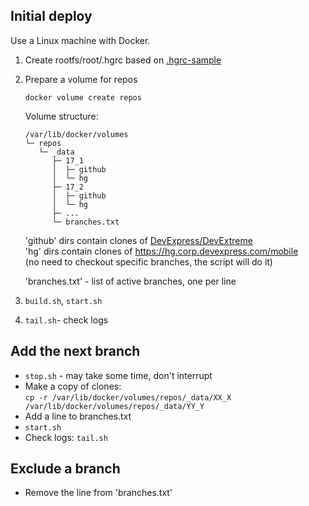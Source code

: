 ## Initial deploy

Use a Linux machine with Docker.

1. Create rootfs/root/.hgrc based on [.hgrc-sample](rootfs/root/.hgrc-sample)

2. Prepare a volume for repos

   ```
   docker volume create repos
   ```
   
    Volume structure:
    
    ```
    /var/lib/docker/volumes
    └─ repos
       └─ _data
          ├─ 17_1
          │  ├─ github
          │  └─ hg
          ├─ 17_2
          │  ├─ github
          │  └─ hg
          ├─ ...
          └─ branches.txt
    ```
    
    'github' dirs contain clones of [DevExpress/DevExtreme](https://github.com/DevExpress/DevExtreme)  
    'hg' dirs contain clones of https://hg.corp.devexpress.com/mobile  
    (no need to checkout specific branches, the script will do it)
    
    'branches.txt' - list of active branches, one per line

3. `build.sh`,  `start.sh`

4. `tail.sh`- check logs

## Add the next branch

- `stop.sh` - may take some time, don't interrupt
- Make a copy of clones:  
  `cp -r /var/lib/docker/volumes/repos/_data/XX_X /var/lib/docker/volumes/repos/_data/YY_Y`
- Add a line to branches.txt
- `start.sh`
- Check logs: `tail.sh`

## Exclude a branch
- Remove the line from 'branches.txt'
